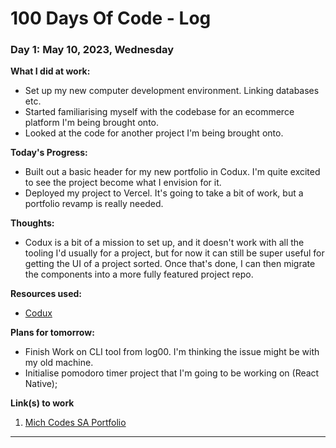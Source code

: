# 100 Days Of Code - Log

### Day 1: May 10, 2023, Wednesday

**What I did at work:**

- Set up my new computer development environment. Linking databases etc.
- Started familiarising myself with the codebase for an ecommerce platform I'm being brought onto.
- Looked at the code for another project I'm being brought onto.

**Today's Progress:**

- Built out a basic header for my new portfolio in Codux. I'm quite excited to see the project become what I envision for it.
- Deployed my project to Vercel. It's going to take a bit of work, but a portfolio revamp is really needed.

**Thoughts:**

- Codux is a bit of a mission to set up, and it doesn't work with all the tooling I'd usually for a project, but for now it can still be super useful for getting the UI of a project sorted. Once that's done, I can then migrate the components into a more fully featured project repo.

**Resources used:**

- [Codux](https://www.codux.com/)

**Plans for tomorrow:**

- Finish Work on CLI tool from log00. I'm thinking the issue might be with my old machine.
- Initialise pomodoro timer project that I'm going to be working on (React Native);

**Link(s) to work**

1. [Mich Codes SA Portfolio](https://portfolio-mich-codes-sa.vercel.app/)

---
